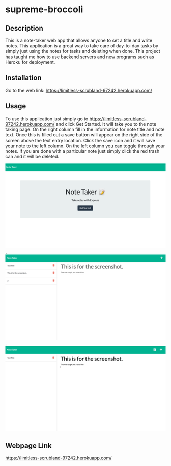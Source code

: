 # supreme-broccoli

## Description

This is a note-taker web app that allows anyone to set a title and write notes. This application is a great way to take care of day-to-day tasks by simply just using the notes for tasks and deleting when done. This project has taught me how to use backend servers and new programs such as Heroku for deployment.

## Installation

Go to the web link: https://limitless-scrubland-97242.herokuapp.com/

## Usage

To use this application just simply go to https://limitless-scrubland-97242.herokuapp.com/ and click Get Started. It will take you to the note taking page. On the right column fill in the information for note title and note text. Once this is filled out a save button will appear on the right side of the screen above the text entry location. Click the save icon and it will save your note to the left column. On the left column you can toggle through your notes. If you are done with a particular note just simply click the red trash can and it will be deleted. 

![](images/1.png),
![](images/2.png),
![](images/3.png)

    

## Webpage Link

https://limitless-scrubland-97242.herokuapp.com/
